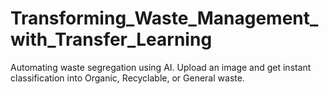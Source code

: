 # Transforming_Waste_Management_with_Transfer_Learning
Automating waste segregation using AI. Upload an image and get instant classification into Organic, Recyclable, or General waste.
